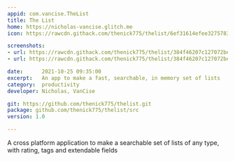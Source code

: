 ```yaml
---
appid: com.vancise.TheList
title: The List
home: https://nicholas-vancise.glitch.me
icon: https://rawcdn.githack.com/thenick775/thelist/6ef31614efee3275783cf20c696d34b2fde10387/images/TheList-large.png

screenshots:
- url: https://rawcdn.githack.com/thenick775/thelist/384f46207c127072be46a5377853518ee31d5fe6/images/shot1.png
- url: https://rawcdn.githack.com/thenick775/thelist/384f46207c127072be46a5377853518ee31d5fe6/images/shot2.png

date:      2021-10-25 09:35:00
excerpt:   An app to make a fast, searchable, in memory set of lists
category:  productivity
developer: Nicholas, VanCise

git: https://github.com/thenick775/thelist.git
package: github.com/thenick775/thelist/src
version: 1.0

---
```


A cross platform application to make a searchable set of lists of any type, with rating, tags and extendable fields
